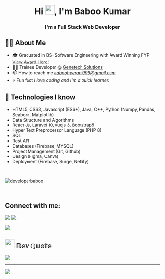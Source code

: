 <h1 align="center">Hi <img src="https://raw.githubusercontent.com/MartinHeinz/MartinHeinz/master/wave.gif" width="30px">, I'm Baboo Kumar</h1>
<h3 align="center">I'm a Full Stack Web Developer</h3>


## 🙋‍♂️ About Me
<!-- <div>Icons made by <a href="https://www.freepik.com" title="Freepik">Freepik</a> from <a href="https://www.flaticon.com/" title="Flaticon">www.flaticon.com</a></div> -->
<!-- - 🔭 I’m currently working on *<img src="./react.png"/>* -->

- 🎓 Graduated in BS- Software Engineering with Award Winning FYP <a href="https://drive.google.com/drive/folders/1u3B-oc_hnY9HL5iHfHjinHT6C0uq0NSp?usp=share_link">View Award Here!</a>
- 👨‍💻 Trainee Developer @ <a href="https://genetechsolutions.com/">Genetech Solutions</a>
- 📫 How to reach me *babooheerani999@gmail.com*
- ⚡ Fun fact *I love coding and I'm a quick learner.*

## 🚀 Technologies I know

- HTML5, CSS3, Javascript (ES6+), Java, C++, Python (Numpy, Pandas, Seaborn, Matplotlib)
- Data Structure and Algorithms
- React Js, Laravel 10, vuejs 3, Bootstrap5
- Hyper Text Preprocessor Language (PHP 8) 
- SQL
- Rest API
- Databases (Firebase, MYSQL)
- Project Management (Git, Github)
- Design (Figma, Canva)
- Deployment (Firebase, Surge, Netlify)
<br/>
<p><img align="center" src="https://github-readme-streak-stats.herokuapp.com/?user=Developer-Baboo&theme=gotham&hide_border=true&fire=C77800&ring=DD910B&background=1F222E" alt="developerbaboo" /></p>
<br/>

## Connect with me:
<p align="left">
<a href = "https://www.linkedin.com/in/babookumar"><img src="https://img.icons8.com/fluent/48/000000/linkedin.png"/></a>
<a href = "https://web.facebook.com/baboo.meghwar"><img src="https://img.icons8.com/color/48/000000/facebook.png"/></a>
</p>




![](https://github-readme-stats.vercel.app/api/top-langs/?username=Developer-Baboo&theme=gotham&hide_border=true&include_all_commits=true&count_private=true&layout=compact)



<h2><img src="https://emojis.slackmojis.com/emojis/images/1660415397/60712/writing-hand.gif?1660415397" width="30"/> 𝔻𝕖𝕧 ℚ𝕦𝕠𝕥𝕖</h2>

![](https://quotes-github-readme.vercel.app/api?type=vetical&theme=dark)

---
<a href="https://visitcount.itsvg.in">
  <img src="https://visitcount.itsvg.in/api?id=Developer-Baboo&label=Profile%20Views&color=3&pretty=false" />
</a>
